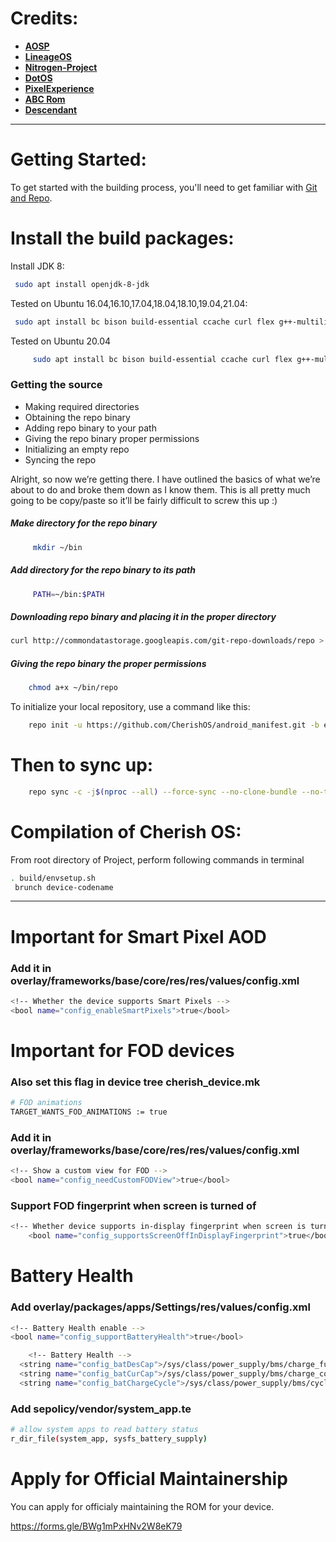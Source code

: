 Credits:
=======
 * [**AOSP**](https://android.googlesource.com)
 * [**LineageOS**](https://github.com/LineageOS)
 * [**Nitrogen-Project**](https://github.com/nitrogen-project)
 * [**DotOS**](https://github.com/DotOS)
 * [**PixelExperience**](https://github.com/PixelExperience)
 * [**ABC Rom**](https://github.com/ezio84)
 * [**Descendant**](https://github.com/Descendant-XI)
----------------------------------------------------------------------------

Getting Started:
==============

To get started with the building process, you'll need to get familiar with [Git and Repo](http://source.android.com/source/using-repo.html).

Install the build packages:
===============

Install JDK 8:

```bash
 sudo apt install openjdk-8-jdk
```

Tested on Ubuntu 16.04,16.10,17.04,18.04,18.10,19.04,21.04:

```bash
 sudo apt install bc bison build-essential ccache curl flex g++-multilib gcc-multilib git gnupg gperf imagemagick lib32ncurses5-dev lib32readline-dev lib32z1-dev liblz4-tool libncurses5-dev libsdl1.2-dev libssl-dev libwxgtk3.0-dev libxml2 libxml2-utils lzop pngcrush rsync schedtool squashfs-tools xsltproc zip zlib1g-dev
```
Tested on Ubuntu 20.04 
```bash 
     sudo apt install bc bison build-essential ccache curl flex g++-multilib gcc-multilib git gnupg gperf imagemagick lib32ncurses5-dev lib32readline-dev lib32z1-dev liblz4-tool libncurses5-dev libsdl1.2-dev libssl-dev libwxgtk3.0-gtk3-dev libxml2 libxml2-utils lzop pngcrush rsync schedtool squashfs-tools xsltproc zip zlib1g-dev
```
### Getting the source
- Making required directories
- Obtaining the repo binary
- Adding repo binary to your path
- Giving the repo binary proper permissions
- Initializing an empty repo
- Syncing the repo

Alright, so now we’re getting there. I have outlined the basics of what we’re about to do and broke them down as I know them. This is all pretty much going to be copy/paste so it’ll be fairly difficult to screw this up :)

##### Make directory for the repo binary
```bash 
     mkdir ~/bin
```
##### Add directory for the repo binary to its path
```bash 
     PATH=~/bin:$PATH
```
##### Downloading repo binary and placing it in the proper directory

 ```bash 
 curl http://commondatastorage.googleapis.com/git-repo-downloads/repo > ~/bin/repo
 ```

##### Giving the repo binary the proper permissions
```bash 
    chmod a+x ~/bin/repo
 ```     
To initialize your local repository, use a command like this:

```bash
    repo init -u https://github.com/CherishOS/android_manifest.git -b eleven 
```

Then to sync up:
================

```bash
    repo sync -c -j$(nproc --all) --force-sync --no-clone-bundle --no-tags
```
Compilation of Cherish OS:
====================

From root directory of Project, perform following commands in terminal


```bash
. build/envsetup.sh
 brunch device-codename
```
-----------------------------------------------------------------------------

Important for Smart Pixel AOD
====================
 
### Add it in overlay/frameworks/base/core/res/res/values/config.xml
```bash
<!-- Whether the device supports Smart Pixels -->
<bool name="config_enableSmartPixels">true</bool>
```

Important for FOD devices
====================
 
### Also set this flag in device tree cherish_device.mk 
```bash
# FOD animations
TARGET_WANTS_FOD_ANIMATIONS := true
```

### Add it in overlay/frameworks/base/core/res/res/values/config.xml 
```bash
<!-- Show a custom view for FOD -->
<bool name="config_needCustomFODView">true</bool>
```

### Support FOD fingerprint when screen is turned of
```bash
<!-- Whether device supports in-display fingerprint when screen is turned off -->
    <bool name="config_supportsScreenOffInDisplayFingerprint">true</bool>
```

Battery Health
====================
### Add overlay/packages/apps/Settings/res/values/config.xml
```bash
<!-- Battery Health enable -->
<bool name="config_supportBatteryHealth">true</bool>

	<!-- Battery Health -->
  <string name="config_batDesCap">/sys/class/power_supply/bms/charge_full_design</string>
  <string name="config_batCurCap">/sys/class/power_supply/bms/charge_counter</string>
  <string name="config_batChargeCycle">/sys/class/power_supply/bms/cycle_count</string>
```

### Add sepolicy/vendor/system_app.te
```bash
# allow system apps to read battery status
r_dir_file(system_app, sysfs_battery_supply)
```

Apply for Official Maintainership
====================
You can apply for officialy maintaining the ROM for your device.

https://forms.gle/BWg1mPxHNv2W8eK79
